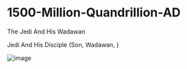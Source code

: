 # 1500-Million-Quandrillion-AD
The Jedi And His Wadawan


Jedi
And His
Disciple (Son, Wadawan, )

![image](https://github.com/user-attachments/assets/6d9991bb-a5d4-47a2-9829-cec60c01aa4c)
